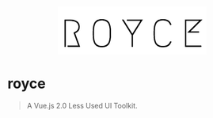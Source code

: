 <p align="center">
  <img src="./src/assets/logo.png">
</p>

# royce

> A Vue.js 2.0 Less Used UI Toolkit.
